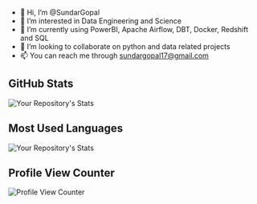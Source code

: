 - 👋 Hi, I’m @SundarGopal
- 👀 I’m interested in Data Engineering and Science
- 🌱 I’m currently using PowerBI, Apache Airflow, DBT, Docker, Redshift and SQL
- 💞️ I’m looking to collaborate on python and data related projects
- 📫 You can reach me through sundargopal17@gmail.com

## GitHub Stats
![Your Repository's Stats](https://github-readme-stats.vercel.app/api?username=SundarGopal&show_icons=true&theme=nord)
## Most Used Languages
![Your Repository's Stats](https://github-readme-stats.vercel.app/api/top-langs/?username=SundarGopal&layout=compact&theme=nord)
## Profile View Counter
![Profile View Counter](https://komarev.com/ghpvc/?username=SundarGopal)
<!---
## Pinned Repos
![Readme Card](https://github-readme-stats.vercel.app/api/pin/?username=SundarGopal&repo=BreastCancerRiskScore&theme=nord)
-->
<!---
SundarGopal/SundarGopal is a ✨ special ✨ repository because its `README.md` (this file) appears on your GitHub profile.
You can click the Preview link to take a look at your changes.
--->
